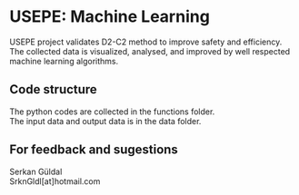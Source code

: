 # USEPE: Machine Learning 
USEPE project validates D2-C2 method to improve safety and efficiency. The collected data is visualized, analysed, and improved by well respected machine learning algorithms.

## Code structure
The python codes are collected in the functions folder.
<br>The input data and output data is in the data folder.

## For feedback and sugestions
Serkan Güldal
<br>SrknGldl[at]hotmail.com
